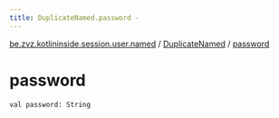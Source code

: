 ```yaml
---
title: DuplicateNamed.password - 
---
```


[be.zvz.kotlininside.session.user.named](../index.html) / [DuplicateNamed](index.html) / [password](./password.html)

# password

`val password: String`